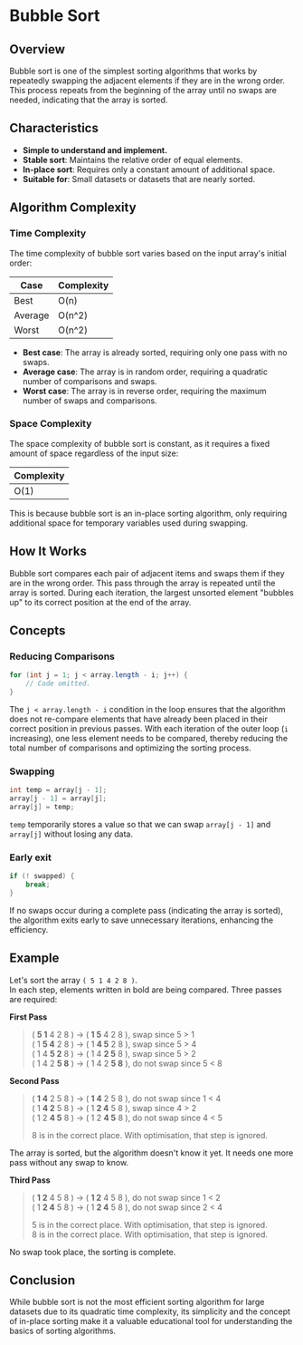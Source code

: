 # Bubble Sort

## Overview

Bubble sort is one of the simplest sorting algorithms that works by repeatedly swapping the adjacent elements if they
are in the wrong order. This process repeats from the beginning of the array until no swaps are needed, indicating that
the array is sorted.

## Characteristics

- **Simple to understand and implement.**
- **Stable sort**: Maintains the relative order of equal elements.
- **In-place sort**: Requires only a constant amount of additional space.
- **Suitable for**: Small datasets or datasets that are nearly sorted.

## Algorithm Complexity

### Time Complexity

The time complexity of bubble sort varies based on the input array's initial order:

| Case      | Complexity |
|-----------|------------|
| Best      | O(n)       |
| Average   | O(n^2)     |
| Worst     | O(n^2)     |

- **Best case**: The array is already sorted, requiring only one pass with no swaps.
- **Average case**: The array is in random order, requiring a quadratic number of comparisons and swaps.
- **Worst case**: The array is in reverse order, requiring the maximum number of swaps and comparisons.

### Space Complexity

The space complexity of bubble sort is constant, as it requires a fixed amount of space regardless of the input size:

| Complexity |
|------------|
| O(1)       |

This is because bubble sort is an in-place sorting algorithm, only requiring additional space for temporary variables
used during swapping.

## How It Works

Bubble sort compares each pair of adjacent items and swaps them if they are in the wrong order. This pass through the
array is repeated until the array is sorted. During each iteration, the largest unsorted element "bubbles up" to its
correct position at the end of the array.

## Concepts

### Reducing Comparisons

```java
for (int j = 1; j < array.length - i; j++) {
    // Code omitted.	
}
```

The `j < array.length - i` condition in the loop ensures that the algorithm does not re-compare elements that have already
been placed in their correct position in previous passes. With each iteration of the outer loop (`i` increasing), one
less element needs to be compared, thereby reducing the total number of comparisons and optimizing the sorting process.

### Swapping

```java
int temp = array[j - 1];
array[j - 1] = array[j];
array[j] = temp;
```

`temp` temporarily stores a value so that we can swap `array[j - 1]` and `array[j]` without losing any data.

### Early exit

```java
if (! swapped) {
    break;
}
```

If no swaps occur during a complete pass (indicating the array is sorted), the algorithm exits early to save unnecessary
iterations, enhancing the efficiency.

## Example

Let's sort the array `( 5 1 4 2 8 )`.  
In each step, elements written in bold are being compared. Three passes are required:

**First Pass**

> ( **5 1** 4 2 8 ) → ( **1 5** 4 2 8 ), swap since 5 > 1  
> ( 1 **5 4** 2 8 ) → ( 1 **4 5** 2 8 ), swap since 5 > 4  
> ( 1 4 **5 2** 8 ) → ( 1 4 **2 5** 8 ), swap since 5 > 2  
> ( 1 4 2 **5 8** ) → ( 1 4 2 **5 8** ), do not swap since 5 < 8

**Second Pass**

> ( **1 4** 2 5 8 ) → ( **1 4** 2 5 8 ), do not swap since 1 < 4  
> ( 1 **4 2** 5 8 ) → ( 1 **2 4** 5 8 ), swap since 4 > 2  
> ( 1 2 **4 5** 8 ) → ( 1 2 **4 5** 8 ), do not swap since 4 < 5
>
> 8 is in the correct place. With optimisation, that step is ignored.

The array is sorted, but the algorithm doesn't know it yet. It needs one more pass without any swap to know.

**Third Pass**

> ( **1 2** 4 5 8 ) → ( **1 2** 4 5 8 ), do not swap since 1 < 2  
> ( 1 **2 4** 5 8 ) → ( 1 **2 4** 5 8 ), do not swap since 2 < 4
>
> 5 is in the correct place. With optimisation, that step is ignored.  
> 8 is in the correct place. With optimisation, that step is ignored.

No swap took place, the sorting is complete.

## Conclusion

While bubble sort is not the most efficient sorting algorithm for large datasets due to its quadratic time complexity,
its simplicity and the concept of in-place sorting make it a valuable educational tool for understanding the basics of
sorting algorithms.